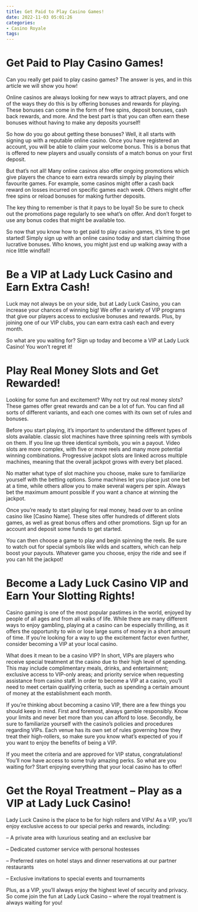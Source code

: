 ```yaml
---
title: Get Paid to Play Casino Games! 
date: 2022-11-03 05:01:26
categories:
- Casino Royale
tags:
---
```



#  Get Paid to Play Casino Games! 

Can you really get paid to play casino games? The answer is yes, and in this article we will show you how!

Online casinos are always looking for new ways to attract players, and one of the ways they do this is by offering bonuses and rewards for playing. These bonuses can come in the form of free spins, deposit bonuses, cash back rewards, and more. And the best part is that you can often earn these bonuses without having to make any deposits yourself!

So how do you go about getting these bonuses? Well, it all starts with signing up with a reputable online casino. Once you have registered an account, you will be able to claim your welcome bonus. This is a bonus that is offered to new players and usually consists of a match bonus on your first deposit.

But that’s not all! Many online casinos also offer ongoing promotions which give players the chance to earn extra rewards simply by playing their favourite games. For example, some casinos might offer a cash back reward on losses incurred on specific games each week. Others might offer free spins or reload bonuses for making further deposits.

The key thing to remember is that it pays to be loyal! So be sure to check out the promotions page regularly to see what’s on offer. And don’t forget to use any bonus codes that might be available too.

So now that you know how to get paid to play casino games, it’s time to get started! Simply sign up with an online casino today and start claiming those lucrative bonuses. Who knows, you might just end up walking away with a nice little windfall!

#  Be a VIP at Lady Luck Casino and Earn Extra Cash! 

Luck may not always be on your side, but at Lady Luck Casino, you can increase your chances of winning big! We offer a variety of VIP programs that give our players access to exclusive bonuses and rewards. Plus, by joining one of our VIP clubs, you can earn extra cash each and every month.

So what are you waiting for? Sign up today and become a VIP at Lady Luck Casino! You won't regret it!

#  Play Real Money Slots and Get Rewarded! 

Looking for some fun and excitement? Why not try out real money slots? These games offer great rewards and can be a lot of fun. You can find all sorts of different variants, and each one comes with its own set of rules and bonuses.

Before you start playing, it’s important to understand the different types of slots available. classic slot machines have three spinning reels with symbols on them. If you line up three identical symbols, you win a payout. Video slots are more complex, with five or more reels and many more potential winning combinations. Progressive jackpot slots are linked across multiple machines, meaning that the overall jackpot grows with every bet placed.

No matter what type of slot machine you choose, make sure to familiarize yourself with the betting options. Some machines let you place just one bet at a time, while others allow you to make several wagers per spin. Always bet the maximum amount possible if you want a chance at winning the jackpot.

Once you’re ready to start playing for real money, head over to an online casino like [Casino Name]. These sites offer hundreds of different slots games, as well as great bonus offers and other promotions. Sign up for an account and deposit some funds to get started.

You can then choose a game to play and begin spinning the reels. Be sure to watch out for special symbols like wilds and scatters, which can help boost your payouts. Whatever game you choose, enjoy the ride and see if you can hit the jackpot!

#  Become a Lady Luck Casino VIP and Earn Your Slotting Rights! 

Casino gaming is one of the most popular pastimes in the world, enjoyed by people of all ages and from all walks of life. While there are many different ways to enjoy gambling, playing at a casino can be especially thrilling, as it offers the opportunity to win or lose large sums of money in a short amount of time. If you’re looking for a way to up the excitement factor even further, consider becoming a VIP at your local casino.

What does it mean to be a casino VIP? In short, VIPs are players who receive special treatment at the casino due to their high level of spending. This may include complimentary meals, drinks, and entertainment; exclusive access to VIP-only areas; and priority service when requesting assistance from casino staff. In order to become a VIP at a casino, you’ll need to meet certain qualifying criteria, such as spending a certain amount of money at the establishment each month.

If you’re thinking about becoming a casino VIP, there are a few things you should keep in mind. First and foremost, always gamble responsibly. Know your limits and never bet more than you can afford to lose. Secondly, be sure to familiarize yourself with the casino’s policies and procedures regarding VIPs. Each venue has its own set of rules governing how they treat their high-rollers, so make sure you know what’s expected of you if you want to enjoy the benefits of being a VIP.

If you meet the criteria and are approved for VIP status, congratulations! You’ll now have access to some truly amazing perks. So what are you waiting for? Start enjoying everything that your local casino has to offer!

#  Get the Royal Treatment – Play as a VIP at Lady Luck Casino!

Lady Luck Casino is the place to be for high rollers and VIPs! As a VIP, you’ll enjoy exclusive access to our special perks and rewards, including:

– A private area with luxurious seating and an exclusive bar

– Dedicated customer service with personal hostesses

– Preferred rates on hotel stays and dinner reservations at our partner restaurants

– Exclusive invitations to special events and tournaments

Plus, as a VIP, you’ll always enjoy the highest level of security and privacy. So come join the fun at Lady Luck Casino – where the royal treatment is always waiting for you!